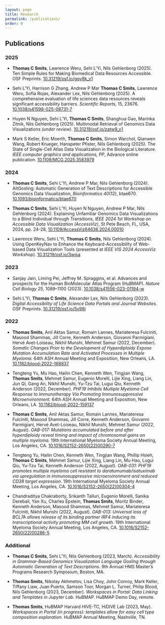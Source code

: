 ```yaml
---
layout: page
title: Research
permalink: /publications/
order: 0
---
```


## Publications
### 2025
- <b>Thomas C Smits</b>, Lawrence Weru, Sehi L'Yi, Nils Gehlenborg (2025). Ten Simple Rules for Making Biomedical Data Resources Accessible. OSF Preprints. [10.31219/osf.io/gqy8k_v1](https://doi.org/10.31219/osf.io/gqy8k_v1)

- Sehi L’Yi, Harrison G Zhang, Andrew P Mar <b>Thomas C Smits</b>, Lawrence Weru, Sofía Rojas, Alexander Lex, Nils Gehlenborg (2025). A comprehensive evaluation of life sciences data resources reveals significant accessibility barriers. _Scientific Reports_, 15, 23676. [10.1038/s41598-025-08731-7](https://doi.org/10.1038/s41598-025-08731-7)

- Huyen N Nguyen, Sehi L'Yi, <b>Thomas C Smits</b>, Shanghua Gao, Marinka Zitnik, Nils Gehlenborg (2025). Multimodal Retrieval of Genomics Data Visualizations _(under review)_. [10.31219/osf.io/zatw9_v1](https://doi.org/10.31219/osf.io/zatw9_v1)

- Mark S Keller, Eric Moerth, <b>Thomas C Smits</b>, Simon Warchol, Qianwen Wang, Robert Krueger, Hanspeter Pfister, Nils Gehlenborg (2025). The State of Single-Cell Atlas Data Visualization in the Biological Literature. _IEEE computer graphics and applications, PP_, Advance online publication. [10.1109/MCG.2025.3583979](https://doi.org/10.1109/MCG.2025.3583979)

### 2024
- <b>Thomas C Smits</b>, Sehi L’Yi, Andrew P Mar, Nils Gehlenborg (2024). AltGosling: Automatic Generation of Text Descriptions for Accessible Genomics Data Visualization, _Bioinformatics 40_(12), btae670. [10.1093/bioinformatics/btae670](https://doi.org/10.1093/bioinformatics/btae670) 

- <b>Thomas C Smits</b>, Sehi L’Yi, Huyen N Nguyen, Andrew P Mar, Nils Gehlenborg (2024). Explaining Unfamiliar Genomics Data Visualizations to a Blind Individual through Transitions, _IEEE 2024 1st Workshop on Accessible Data Visualization (AccessViz)_, St Pete Beach, FL, USA, 2024, pp. 24-28, [10.1109/AccessViz64636.2024.00010](https://doi.org/10.1109/AccessViz64636.2024.00010)

- Lawrence Weru, Sehi L’Yi, <b>Thomas C Smits</b>, Nils Gehlenborg (2024). Using OpenKeyNav to Enhance the Keyboard-Accessibility of Web-based Data Visualization Tools (presented at _IEEE VIS 2024 AccessViz Workshop_). [10.31219/osf.io/3wjsa](https://doi.org/10.31219/osf.io/3wjsa)

### 2023
- Sanjay Jain, Liming Pei, Jeffrey M. Spraggins, et al. Advances and prospects for the Human BioMolecular Atlas Program (HuBMAP). _Nature Cell Biology 25_, 1089–1100 (2023). [10.1038/s41556-023-01194-w](https://doi.org/10.1038/s41556-023-01194-w)

- Sehi L’Yi, <b>Thomas C Smits</b>, Alexander Lex, Nils Gehlenborg (2023). _Digital Accessibility of Life Science Data Portals and Journal Websites._ OSF Preprints. [10.31219/osf.io/5v98j](https://doi.org/10.31219/osf.io/5v98j)

### 2022
- <b>Thomas Smits</b>, Anil Aktas Samur, Romain Lannes, Mariateresa Fulciniti, Masood Shammas, Jill Corre, Kenneth Anderson, Giovanni Parmigiani, Hervé Avet-Loiseau, Nikhil Munshi, Mehmet Samur (2022, December). _Somatic Changes Prior to the Development of Hyperdiploidy Expose Mutation Accumulation Rate and Activated Processes in Multiple Myeloma._ 64th ASH Annual Meeting and Exposition, New Orleans, LA. [10.1182/blood-2022-168837](https://doi.org/10.1182/blood-2022-168837)

- Tengteng Yu, Mu Hao, Hailin Chen, Kenneth Wen, Tingjian Wang, <b>Thomas Smits</b>, Mehmet Samur, Eugenio Morelli, Lijie Xing, Liang Lin, Jun Qi, Gang An, Nikhil Munshi, Yu-Tzu Tai, Lugui Qiu, Kenneth Anderson (2022, December). _PHF19 Inhibits Multiple Myeloma Cell Response to Immunotherapy Via Promoting Immunosuppressive Microenvironment._ 64th ASH Annual Meeting and Exposition, New Orleans, LA. [10.1182/blood-2022-159137](https://doi.org/10.1182/blood-2022-159137) 

- <b>Thomas C Smits</b>, Anil Aktas Samur, Romain Lannes, Mariateresa Fulciniti, Masood Shammas, Jill Corre, Kenneth Anderson, Giovanni Parmigiani, Hervé Avet-Loiseau, Nikhil Munshi, Mehmet Samur (2022, August). _OAB-017: Mutations accumulated before and after hyperdiploidy reveal timing and impact of chromosomal gains on multiple myeloma._ 19th International Myeloma Society Annual Meeting, Los Angeles, CA. [10.1016/S2152-2650(22)00290-7](https://doi.org/10.1016/S2152-2650(22)00290-7)

- Tengteng Yu, Hailin Chen, Kenneth Wen, Tingjian Wang, Phillip Hsieh, <b>Thomas C Smits</b>, Mehmet Samur, Lijie Xing, Liang Lin, Mu Hao, Lugui Qiu, Yu-Tzu Tai, Kenneth Anderson (2022, August). _OAB-031: PHF19 promotes multiple myeloma cell resistant to daratumumab/isatuximab via upregulation in immunosuppressive microenvironment and reduced CD38 target expression._ 19th International Myeloma Society Annual Meeting, Los Angeles, CA. [10.1016/S2152-2650(22)00304-4](https://doi.org/10.1016/S2152-2650(22)00304-4)

- Chandraditya Chakraborty, Srikanth Talluri, Eugenio Morelli, Sanika Derebail, Yan Xu, Charles Epstein, <b>Thomas Smits</b>, Moritz Binder, Kenneth Anderson, Masood Shammas, Mehmet Samur, Mariateresa Fulciniti, Nikhil Munshi (2022, August). _OAB-013: Universal loss of BCL7A allows release of its binding partner IRF4 inducing its transcriptional activity promoting MM cell growth._ 19th International Myeloma Society Annual Meeting, Los Angeles, CA. [10.1016/S2152-2650(22)00286-5](https://doi.org/10.1016/S2152-2650(22)00286-5)


### Additional
- <b>Thomas C Smits</b>, Sehi L’Yi, Nils Gehlenborg (2023, March). _Accessibility in Grammar-Based Genomics Visualization Language Gosling through Automatic Generation of Text Descriptions_. 9th Annual HMS Master’s Programs Research Symposium, Boston, MA.

- <b>Thomas Smits</b>, Nikolay Akhmetov, Lisa Choy, John Conroy, Mark Keller, Tiffany Liaw, Juan Puerto, Samson Toor, Morgan L. Turner, Philip Blood, Nils Gehlenborg (2023, December). _Workspaces in Portal: Data Linking and Templates in Jupyter Lab._ HuBMAP. HuBMAP Demo Day, remote.

- <b>Thomas Smits</b>, HuBMAP Harvard HIVE-TC, HiDIVE Lab (2023, May). _Workspaces in Portal (in progress): templates allow for easy cell type composition exploration._ HuBMAP Annual Meeting, Nashville, TN.
